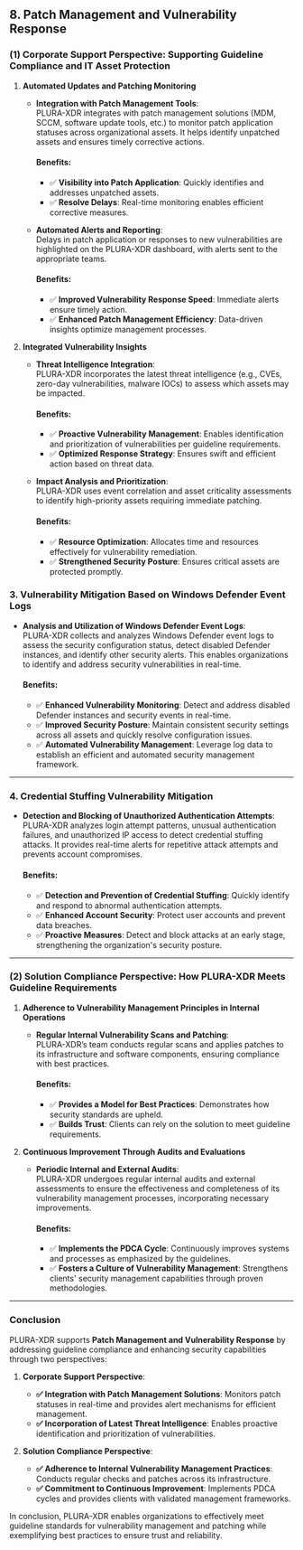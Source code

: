 ## **8. Patch Management and Vulnerability Response**

### **(1) Corporate Support Perspective: Supporting Guideline Compliance and IT Asset Protection**

1. **Automated Updates and Patching Monitoring**  
   - **Integration with Patch Management Tools**:  
     PLURA-XDR integrates with patch management solutions (MDM, SCCM, software update tools, etc.) to monitor patch application statuses across organizational assets. It helps identify unpatched assets and ensures timely corrective actions.  

     #### Benefits:
     - ✅ **Visibility into Patch Application**: Quickly identifies and addresses unpatched assets.  
     - ✅ **Resolve Delays**: Real-time monitoring enables efficient corrective measures.  

   - **Automated Alerts and Reporting**:  
     Delays in patch application or responses to new vulnerabilities are highlighted on the PLURA-XDR dashboard, with alerts sent to the appropriate teams.  

     #### Benefits:
     - ✅ **Improved Vulnerability Response Speed**: Immediate alerts ensure timely action.  
     - ✅ **Enhanced Patch Management Efficiency**: Data-driven insights optimize management processes.  

2. **Integrated Vulnerability Insights**  
   - **Threat Intelligence Integration**:  
     PLURA-XDR incorporates the latest threat intelligence (e.g., CVEs, zero-day vulnerabilities, malware IOCs) to assess which assets may be impacted.  

     #### Benefits:
     - ✅ **Proactive Vulnerability Management**: Enables identification and prioritization of vulnerabilities per guideline requirements.  
     - ✅ **Optimized Response Strategy**: Ensures swift and efficient action based on threat data.  

   - **Impact Analysis and Prioritization**:  
     PLURA-XDR uses event correlation and asset criticality assessments to identify high-priority assets requiring immediate patching.  

     #### Benefits:
     - ✅ **Resource Optimization**: Allocates time and resources effectively for vulnerability remediation.  
     - ✅ **Strengthened Security Posture**: Ensures critical assets are protected promptly.  

### **3. Vulnerability Mitigation Based on Windows Defender Event Logs**
   - **Analysis and Utilization of Windows Defender Event Logs**:  
     PLURA-XDR collects and analyzes Windows Defender event logs to assess the security configuration status, detect disabled Defender instances, and identify other security alerts. This enables organizations to identify and address security vulnerabilities in real-time.  

     #### Benefits:
     - ✅ **Enhanced Vulnerability Monitoring**: Detect and address disabled Defender instances and security events in real-time.  
     - ✅ **Improved Security Posture**: Maintain consistent security settings across all assets and quickly resolve configuration issues.  
     - ✅ **Automated Vulnerability Management**: Leverage log data to establish an efficient and automated security management framework.  

---

### **4. Credential Stuffing Vulnerability Mitigation**
   - **Detection and Blocking of Unauthorized Authentication Attempts**:  
     PLURA-XDR analyzes login attempt patterns, unusual authentication failures, and unauthorized IP access to detect credential stuffing attacks. It provides real-time alerts for repetitive attack attempts and prevents account compromises.  

     #### Benefits:
     - ✅ **Detection and Prevention of Credential Stuffing**: Quickly identify and respond to abnormal authentication attempts.  
     - ✅ **Enhanced Account Security**: Protect user accounts and prevent data breaches.  
     - ✅ **Proactive Measures**: Detect and block attacks at an early stage, strengthening the organization's security posture.  


---

### **(2) Solution Compliance Perspective: How PLURA-XDR Meets Guideline Requirements**

1. **Adherence to Vulnerability Management Principles in Internal Operations**  
   - **Regular Internal Vulnerability Scans and Patching**:  
     PLURA-XDR’s team conducts regular scans and applies patches to its infrastructure and software components, ensuring compliance with best practices.  

     #### Benefits:
     - ✅ **Provides a Model for Best Practices**: Demonstrates how security standards are upheld.  
     - ✅ **Builds Trust**: Clients can rely on the solution to meet guideline requirements.  

2. **Continuous Improvement Through Audits and Evaluations**  
   - **Periodic Internal and External Audits**:  
     PLURA-XDR undergoes regular internal audits and external assessments to ensure the effectiveness and completeness of its vulnerability management processes, incorporating necessary improvements.  

     #### Benefits:
     - ✅ **Implements the PDCA Cycle**: Continuously improves systems and processes as emphasized by the guidelines.  
     - ✅ **Fosters a Culture of Vulnerability Management**: Strengthens clients' security management capabilities through proven methodologies.  

---

### **Conclusion**

PLURA-XDR supports **Patch Management and Vulnerability Response** by addressing guideline compliance and enhancing security capabilities through two perspectives:

1. **Corporate Support Perspective**:  
   - **✅ Integration with Patch Management Solutions**: Monitors patch statuses in real-time and provides alert mechanisms for efficient management.  
   - **✅ Incorporation of Latest Threat Intelligence**: Enables proactive identification and prioritization of vulnerabilities.  

2. **Solution Compliance Perspective**:  
   - **✅ Adherence to Internal Vulnerability Management Practices**: Conducts regular checks and patches across its infrastructure.  
   - **✅ Commitment to Continuous Improvement**: Implements PDCA cycles and provides clients with validated management frameworks.  

In conclusion, PLURA-XDR enables organizations to effectively meet guideline standards for vulnerability management and patching while exemplifying best practices to ensure trust and reliability.
